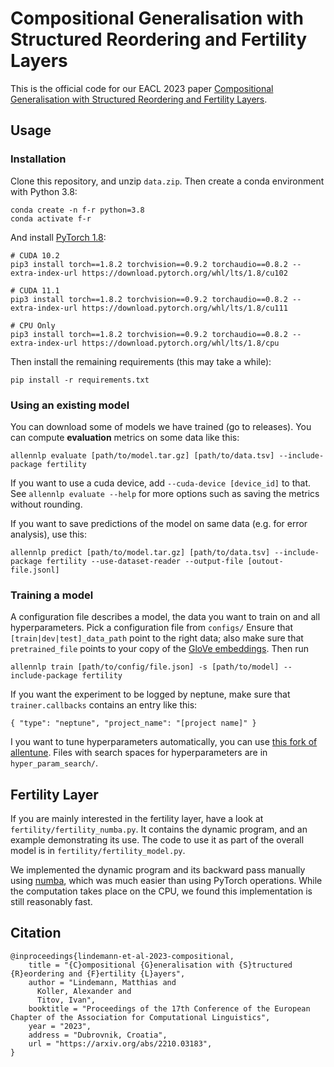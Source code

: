 # Compositional Generalisation with Structured Reordering and Fertility Layers
This is the official code for our EACL 2023 paper [Compositional Generalisation with Structured Reordering and Fertility Layers](https://arxiv.org/abs/2210.03183).


## Usage
### Installation
Clone this repository, and unzip `data.zip`. Then create a conda environment with Python 3.8:
```
conda create -n f-r python=3.8
conda activate f-r
```
And install [PyTorch 1.8](https://pytorch.org/get-started/previous-versions/):

```
# CUDA 10.2
pip3 install torch==1.8.2 torchvision==0.9.2 torchaudio==0.8.2 --extra-index-url https://download.pytorch.org/whl/lts/1.8/cu102

# CUDA 11.1
pip3 install torch==1.8.2 torchvision==0.9.2 torchaudio==0.8.2 --extra-index-url https://download.pytorch.org/whl/lts/1.8/cu111

# CPU Only
pip3 install torch==1.8.2 torchvision==0.9.2 torchaudio==0.8.2 --extra-index-url https://download.pytorch.org/whl/lts/1.8/cpu
```
Then install the remaining requirements (this may take a while):
```
pip install -r requirements.txt
```

### Using an existing model
You can download some of models we have trained (go to releases). You can compute **evaluation** metrics on some data like this:
```
allennlp evaluate [path/to/model.tar.gz] [path/to/data.tsv] --include-package fertility
```
If you want to use a cuda device, add `--cuda-device [device_id]` to that. 
See `allennlp evaluate --help` for more options such as saving
the metrics without rounding.

If you want to save predictions of the model on same data (e.g. for error analysis), use this:
```
allennlp predict [path/to/model.tar.gz] [path/to/data.tsv] --include-package fertility --use-dataset-reader --output-file [outout-file.jsonl]
```

### Training a model
A configuration file describes a model, the data you want to train on and all hyperparameters. Pick a configuration file from `configs/`
Ensure that `[train|dev|test]_data_path` point to the right data; also make sure that `pretrained_file` points to your copy of the [GloVe embeddings](https://nlp.stanford.edu/data/glove.6B.zip). Then run
```
allennlp train [path/to/config/file.json] -s [path/to/model] --include-package fertility
```
If you want the experiment to be logged by neptune, make sure that `trainer.callbacks` contains an entry like this:
``` 
{ "type": "neptune", "project_name": "[project name]" }
```
I you want to tune hyperparameters automatically, you can use [this fork of allentune](https://github.com/namednil/allentune). Files with search spaces for hyperparameters are in `hyper_param_search/`.

## Fertility Layer
If you are mainly interested in the fertility layer, have a look at `fertility/fertility_numba.py`. 
It contains the dynamic program, and an example demonstrating its use. 
The code to use it as part of the overall model is in `fertility/fertility_model.py`.

We implemented the dynamic program and its backward pass manually using [numba](https://numba.pydata.org/), which was much easier than using PyTorch operations.
While the computation takes place on the CPU, we found this implementation is still reasonably fast.

## Citation

```
@inproceedings{lindemann-et-al-2023-compositional,
    title = "{C}ompositional {G}eneralisation with {S}tructured {R}eordering and {F}ertility {L}ayers",
    author = "Lindemann, Matthias and
      Koller, Alexander and
      Titov, Ivan",
    booktitle = "Proceedings of the 17th Conference of the European Chapter of the Association for Computational Linguistics",
    year = "2023",
    address = "Dubrovnik, Croatia",
    url = "https://arxiv.org/abs/2210.03183",
}
```
